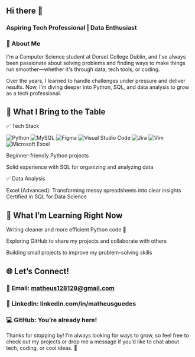 ## Hi there 👋

### Aspiring Tech Professional | Data Enthusiast

### 🚀 About Me
I'm a Computer Science student at Dorset College Dublin, and I’ve always been passionate about solving problems and finding ways to make things run smoother—whether it's through data, tech tools, or coding.

Over the years, I learned to handle challenges under pressure and deliver results. Now, I’m diving deeper into Python, SQL, and data analysis to grow as a tech professional.

## 💼  What I Bring to the Table
✅ Tech Stack

![Python](https://img.shields.io/badge/python-3670A0?style=for-the-badge&logo=python&logoColor=ffdd54)
![MySQL](https://img.shields.io/badge/mysql-4479A1.svg?style=for-the-badge&logo=mysql&logoColor=white)
![Figma](https://img.shields.io/badge/figma-%23F24E1E.svg?style=for-the-badge&logo=figma&logoColor=white)
![Visual Studio Code](https://img.shields.io/badge/Visual%20Studio%20Code-0078d7.svg?style=for-the-badge&logo=visual-studio-code&logoColor=white)
![Jira](https://img.shields.io/badge/jira-%230A0FFF.svg?style=for-the-badge&logo=jira&logoColor=white)
![Vim](https://img.shields.io/badge/VIM-%2311AB00.svg?style=for-the-badge&logo=vim&logoColor=white)
![Microsoft Excel](https://img.shields.io/badge/Microsoft_Excel-217346?style=for-the-badge&logo=microsoft-excel&logoColor=white)

Beginner-friendly Python projects

Solid experience with SQL for organizing and analyzing data

✅ Data Analysis

Excel (Advanced): Transforming messy spreadsheets into clear insights
Certified in SQL for Data Science

## 🌟 What I’m Learning Right Now
Writing cleaner and more efficient Python code 🐍

Exploring GitHub to share my projects and collaborate with others

Building small projects to improve my problem-solving skills

## 🌐 Let’s Connect!
### 📧 Email: matheus128128@gmail.com
### 🔗 LinkedIn: linkedin.com/in/matheusguedes
### 💻 GitHub: You’re already here!

Thanks for stopping by! I’m always looking for ways to grow, so feel free to check out my projects or drop me a message if you’d like to chat about tech, coding, or cool ideas. 🚀

